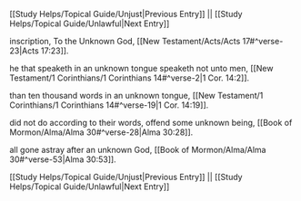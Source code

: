 [[Study Helps/Topical Guide/Unjust|Previous Entry]]  ||  [[Study Helps/Topical Guide/Unlawful|Next Entry]]

 inscription, To the Unknown God, [[New Testament/Acts/Acts 17#^verse-23|Acts 17:23]].

 he that speaketh in an unknown tongue speaketh not unto men, [[New Testament/1 Corinthians/1 Corinthians 14#^verse-2|1 Cor. 14:2]].

 than ten thousand words in an unknown tongue, [[New Testament/1 Corinthians/1 Corinthians 14#^verse-19|1 Cor. 14:19]].

 did not do according to their words, offend some unknown being, [[Book of Mormon/Alma/Alma 30#^verse-28|Alma 30:28]].

 all gone astray after an unknown God, [[Book of Mormon/Alma/Alma 30#^verse-53|Alma 30:53]].

[[Study Helps/Topical Guide/Unjust|Previous Entry]]  ||  [[Study Helps/Topical Guide/Unlawful|Next Entry]]